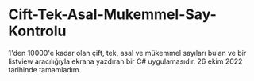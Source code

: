 # Cift-Tek-Asal-Mukemmel-Say-Kontrolu
 1'den 10000'e kadar olan çift, tek, asal ve mükemmel sayıları bulan ve bir listview aracılığıyla ekrana yazdıran bir C# uygulamasıdır. 26 ekim 2022 tarihinde tamamladım. 
